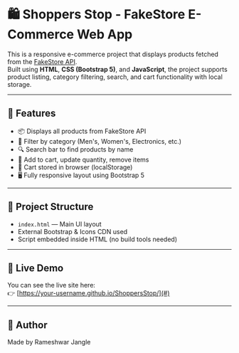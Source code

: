 # 🛍️ Shoppers Stop - FakeStore E-Commerce Web App

This is a responsive e-commerce project that displays products fetched from the [FakeStore API](https://fakestoreapi.com/).  
Built using **HTML**, **CSS (Bootstrap 5)**, and **JavaScript**, the project supports product listing, category filtering, search, and cart functionality with local storage.

---

## 🚀 Features

- 📦 Displays all products from FakeStore API
- 🧩 Filter by category (Men's, Women's, Electronics, etc.)
- 🔍 Search bar to find products by name
- 🛒 Add to cart, update quantity, remove items
- 💾 Cart stored in browser (localStorage)
- 🖥️ Fully responsive layout using Bootstrap 5

---

## 📁 Project Structure

- `index.html` — Main UI layout
- External Bootstrap & Icons CDN used
- Script embedded inside HTML (no build tools needed)

---

## 📌 Live Demo

You can see the live site here:  
👉 [https://your-username.github.io/ShoppersStop/](#)

---

## 🙌 Author

Made by Rameshwar Jangle
